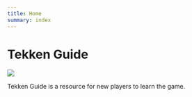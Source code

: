 ```yaml
---
title: Home
summary: index
---
```

# Tekken Guide

![](/images/tekken-7-logo.png)

Tekken Guide is a resource for new players to learn the game.

##
